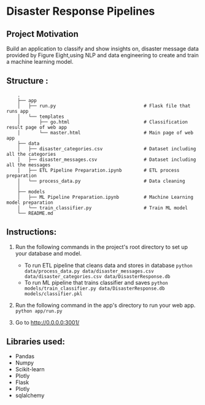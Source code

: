 
# Disaster Response Pipelines

## Project Motivation

Build an application to classify and show insights on, disaster message data provided by Figure Eight,using NLP and data engineering to create and train a machine learning model.

## Structure :
        .
        ├── app     
        │   ├── run.py                                # Flask file that runs app
        │   └── templates   
        │       ├── go.html                           # Classification result page of web app
        │       └── master.html                       # Main page of web app    
        ├── data                   
        │   ├── disaster_categories.csv               # Dataset including all the categories  
        │   ├── disaster_messages.csv                 # Dataset including all the messages
        │   ├── ETL Pipeline Preparation.ipynb        # ETL process preparation
        │   └── process_data.py                       # Data cleaning
        │   
        ├── models
        │   ├── ML Pipeline Preparation.ipynb         # Machine Learning model preparation
        │   └── train_classifier.py                   # Train ML model           
        └── README.md

## Instructions:
1. Run the following commands in the project's root directory to set up your database and model.

    - To run ETL pipeline that cleans data and stores in database
        `python data/process_data.py data/disaster_messages.csv data/disaster_categories.csv data/DisasterResponse.db`
    - To run ML pipeline that trains classifier and saves
        `python models/train_classifier.py data/DisasterResponse.db models/classifier.pkl`

2. Run the following command in the app's directory to run your web app.
    `python app/run.py`

3. Go to http://0.0.0.0:3001/

## Libraries used:
- Pandas
- Numpy
- Scikit-learn
- Plotly
- Flask
- Plotly
- sqlalchemy

